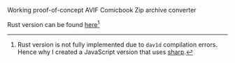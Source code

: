 Working proof-of-concept AVIF Comicbook Zip archive converter

Rust version can be found [here](https://github.com/mist8kengas/cbz-avif)[^1]

[^1]: Rust version is not fully implemented due to `dav1d` compilation errors. Hence why I created a JavaScript version that uses [sharp](https://www.npmjs.com/package/sharp).
